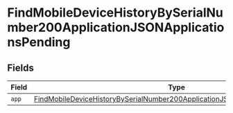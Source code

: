 # FindMobileDeviceHistoryBySerialNumber200ApplicationJSONApplicationsPending


## Fields

| Field                                                                                                                                                                                     | Type                                                                                                                                                                                      | Required                                                                                                                                                                                  | Description                                                                                                                                                                               |
| ----------------------------------------------------------------------------------------------------------------------------------------------------------------------------------------- | ----------------------------------------------------------------------------------------------------------------------------------------------------------------------------------------- | ----------------------------------------------------------------------------------------------------------------------------------------------------------------------------------------- | ----------------------------------------------------------------------------------------------------------------------------------------------------------------------------------------- |
| `app`                                                                                                                                                                                     | [FindMobileDeviceHistoryBySerialNumber200ApplicationJSONApplicationsPendingApp](../../models/operations/findmobiledevicehistorybyserialnumber200applicationjsonapplicationspendingapp.md) | :heavy_minus_sign:                                                                                                                                                                        | N/A                                                                                                                                                                                       |